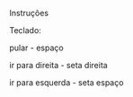 Instruções

Teclado:

pular - espaço

ir para direita - seta direita 

ir para esquerda - seta espaço 

